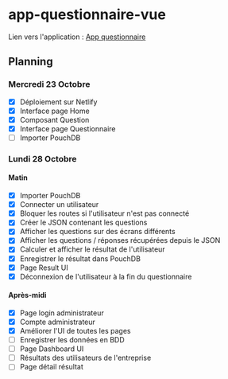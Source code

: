 # app-questionnaire-vue
 Lien vers l'application : [App questionnaire](https://clever-mcnulty-ae4f6c.netlify.com/#/)


## Planning

### Mercredi 23 Octobre

- [x] Déploiement sur Netlify 
- [x] Interface page Home
- [x] Composant Question
- [x] Interface page Questionnaire
- [ ] Importer PouchDB

### Lundi 28 Octobre

#### Matin 

- [x] Importer PouchDB
- [x] Connecter un utilisateur
- [x] Bloquer les routes si l'utilisateur n'est pas connecté
- [x] Créer le JSON contenant les questions
- [x] Afficher les questions sur des écrans différents
- [x] Afficher les questions / réponses récupérées depuis le JSON
- [x] Calculer et afficher le résultat de l'utilisateur
- [x] Enregistrer le résultat dans PouchDB
- [x] Page Result UI
- [x] Déconnexion de l'utilisateur à la fin du questionnaire

#### Après-midi

- [x] Page login administrateur
- [x] Compte administrateur
- [x] Améliorer l'UI de toutes les pages
- [ ] Enregistrer les données en BDD
- [ ] Page Dashboard UI
- [ ] Résultats des utilisateurs de l'entreprise
- [ ] Page détail résultat
